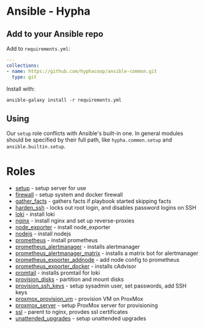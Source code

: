 # Ansible - Hypha


## Add to your Ansible repo

Add to `requirements.yml`:
```yaml
---
collections:
- name: https://github.com/hyphacoop/ansible-common.git
  type: git
```

Install with:

```
ansible-galaxy install -r requirements.yml
```

## Using

Our `setup` role conflicts with Ansible's built-in one. In general modules should be specified by their full path, like `hypha.common.setup` and `ansible.builtin.setup`.

# Roles 

- [setup](roles/setup/README.md) - setup server for use
- [firewall](roles/firewall/README.md) - setup system and docker firewall
- [gather_facts](roles/gather_facts/README.md) - gathers facts if playbook started skipping facts
- [harden_ssh](roles/harden_ssh/README.md) - locks out root login, and disables password logins on SSH
- [loki](roles/loki/README.md) - install loki
- [nginx](roles/nginx/README.md) - install nginx and set up reverse-proxies
- [node_exporter](roles/node_exporter/README.md) - install node_exporter
- [nodejs](roles/nodejs/README.md) - install nodejs
- [prometheus](roles/prometheus/README.md) - install prometheus
- [prometheus_alertmanager](roles/prometheus_alertmanager/README.md) - installs alertmanager
- [prometheus_alertmanager_matrix](roles/prometheus_alertmanager_matrix/README.md) - installs a matrix bot for alertmanager
- [prometheus_exporter_addnode](roles/prometheus_exporter_addnode/README.md) - add node config to prometheus
- [prometheus_exporter_docker](roles/prometheus_exporter_docker/README.md) - installs cAdvisor
- [promtail](roles/promtail/README.md) - installs promtail for loki
- [provision_disks](roles/provision_disks/README.md) - partition and mount disks
- [provision_ssh_keys](roles/provision_ssh_keys/README.md) - setup sysadmin user, set passwords, add SSH keys
- [proxmox_provision_vm](roles/proxmox_provision_vm/README.md) - provision VM on ProxMox
- [proxmox_server](roles/proxmox_server/README.md) - setup ProxMox server for provisioning
- [ssl](roles/ssl/README.md) - parent to nginx, provdes ssl certificates
- [unattended_upgrades](roles/unattended_upgrades/README.md) - setup unattended upgrades
